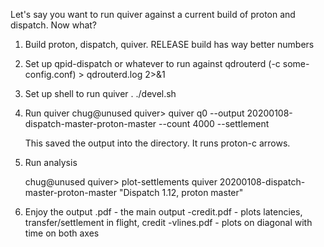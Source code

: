 Let's say you want to run quiver against a current build of proton and 
dispatch. Now what?

1. Build proton, dispatch, quiver. RELEASE build has way better numbers

2. Set up qpid-dispatch or whatever to run against
   qdrouterd (-c some-config.conf) > qdrouterd.log 2>&1

3. Set up shell to run quiver
    . ./devel.sh

4. Run quiver
    chug@unused quiver> quiver q0 --output 20200108-dispatch-master-proton-master --count 4000 --settlement

    This saved the output into the directory. It runs proton-c arrows.

5. Run analysis
	
	chug@unused quiver> plot-settlements <directory> <plot-title>
	quiver  20200108-dispatch-master-proton-master "Dispatch 1.12, proton master"
	
6. Enjoy the output
     .pdf        - the main output
	 -credit.pdf - plots latencies, transfer/settlement in flight, credit
	 -vlines.pdf - plots on diagonal with time on both axes
 
	
